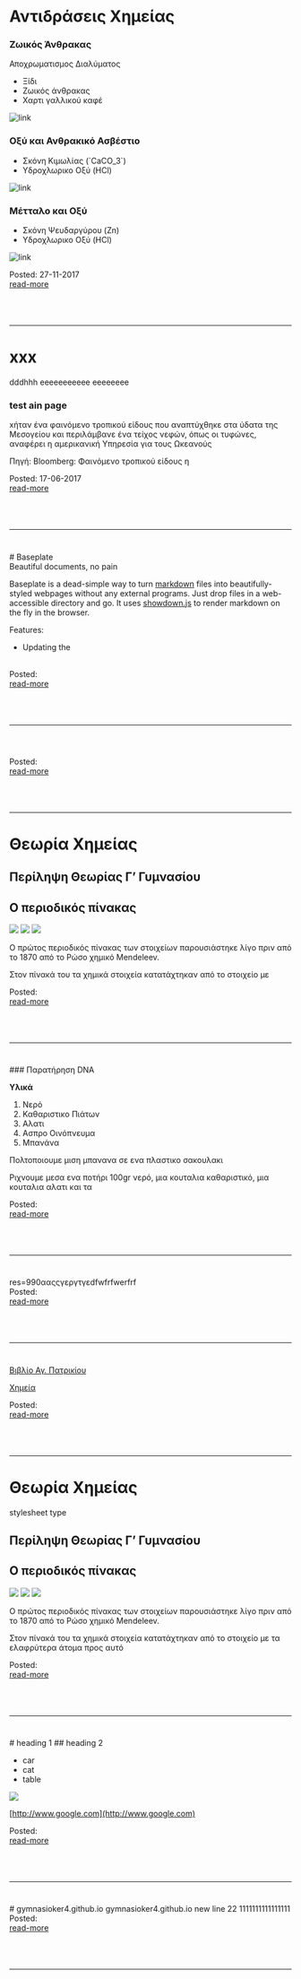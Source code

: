 
<h1>Αντιδράσεις Χημείας</h1>

### Ζωικός Άνθρακας
Αποχρωματισμος Διαλύματος 

* Ξίδι
* Ζωικός άνθρακας
* Χαρτι γαλλικού καφέ

![link](/hugo/admin/img/zoikos.jpg)


### Οξύ και Ανθρακικό Ασβέστιο

* Σκόνη Κιμωλίας (\`CaCO_3\`)
* Υδροχλωρικο Οξύ (HCl)

![link](/hugo/admin/img/kimolia.jpg)

### Μέτταλο και Οξύ

* Σκόνη Ψευδαργύρου (Zn)
* Υδροχλωρικο Οξύ (HCl)

![link](/hugo/admin/img/apliantika3.jpg)
<br>
<div class='readmore'>
Posted: 27-11-2017
<br><a class="readmorelink" href="../gymnasioker4.github.io-master/ain/reactions-che.md">read-more</a><br>
<br><br><br>
</div>
<hr>

<h1>xxx</h1>
dddhhh   
eeeeeeeeeee   
eeeeeeee


### test ain page

xήταν ένα φαινόμενο τροπικού είδους που αναπτύχθηκε στα ύδατα της Μεσογείου και περιλάμβανε ένα τείχος νεφών, όπως οι τυφώνες, αναφέρει η αμερικανική Υπηρεσία για τους Ωκεανούς

Πηγή: Bloomberg: Φαινόμενο τροπικού είδους η
<br>
<div class='readmore'>
Posted: 17-06-2017
<br><a class="readmorelink" href="../gymnasioker4.github.io-master/ain/x.md">read-more</a><br>
<br><br><br>
</div>
<hr>

<h1></h1>
# Baseplate

<div class="meta subtitle">
Beautiful documents, no pain
</div>

Baseplate is a dead-simple way to turn
[markdown](http://daringfireball.net/projects/markdown/) files into
beautifully-styled webpages without any external programs. Just drop files in a
web-accessible directory and go. It uses
[showdown.js](https://github.com/coreyti/showdown) to render markdown on the
fly in the browser.

Features:

* Updating the
<br>
<div class='readmore'>
Posted: 
<br><a class="readmorelink" href="../gymnasioker4.github.io-master/lessons/baseplate/README.md">read-more</a><br>
<br><br><br>
</div>
<hr>

<h1></h1>

<br>
<div class='readmore'>
Posted: 
<br><a class="readmorelink" href="../gymnasioker4.github.io-master/images2/readme.md">read-more</a><br>
<br><br><br>
</div>
<hr>

<h1>Θεωρία Χημείας</h1>

<link rel=stylesheet type=text/css href='xblog.css'><meta http-equiv='Content-Type' content='text/html; charset=UTF-8'>

## Περίληψη Θεωρίας Γ’ Γυμνασίου

## O περιοδικός πίνακας

![](/hugo/admin/images/periodikos.jpg)
![](/hugo/admin/images/periodikos2.jpg)
![](/hugo/admin/images/periodikos3.jpg)

Ο πρώτος περιοδικός πίνακας των στοιχείων παρουσιάστηκε λίγο πριν από το 1870 από το Ρώσο χημικό Mendeleev.

Στον πίνακά του τα χημικά στοιχεία κατατάχτηκαν από το στοιχείο με
<br>
<div class='readmore'>
Posted: 
<br><a class="readmorelink" href="../gymnasioker4.github.io-master/eleni/cheG.md">read-more</a><br>
<br><br><br>
</div>
<hr>

<h1></h1>
### Παρατήρηση DNA

**Υλικά**  
1. Νερό  
2. Καθαριστικο Πιάτων  
3. Αλατι  
4. Ασπρο Οινόπνευμα  
5. Μπανάνα

Πολτοποιουμε μιση μπανανα σε ενα πλαστικο σακουλακι

Ριχνουμε μεσα ενα ποτήρι 100gr  νερό, μια κουταλια καθαριστικό, μια κουταλια αλατι και τα
<br>
<div class='readmore'>
Posted: 
<br><a class="readmorelink" href="../gymnasioker4.github.io-master/ain/πειραματαβιολογιας.md">read-more</a><br>
<br><br><br>
</div>
<hr>

<h1></h1>
res=990ααςςγεργτγεdfwfrfwerfrf
<br>
<div class='readmore'>
Posted: 
<br><a class="readmorelink" href="../gymnasioker4.github.io-master/ain/w.md">read-more</a><br>
<br><br><br>
</div>
<hr>

<h1></h1>


[Βιβλίο Αγ. Πατρικίου](http://www.academia.edu/31990806/SAINTS_OF_BRITAIN_AND_IRELAND.pdf)

[Χημεία](http://molwave.chem.auth.gr/fabchem/?q=node/50)
<br>
<div class='readmore'>
Posted: 
<br><a class="readmorelink" href="../gymnasioker4.github.io-master/ain/links.md">read-more</a><br>
<br><br><br>
</div>
<hr>

<h1>Θεωρία Χημείας</h1>

stylesheet type

## Περίληψη Θεωρίας Γ’ Γυμνασίου

## O περιοδικός πίνακας

![](/hugo/admin/images/periodikos.jpg)
![](/hugo/admin/images/periodikos2.jpg)
![](/hugo/admin/images/periodikos3.jpg)

Ο πρώτος περιοδικός πίνακας των στοιχείων παρουσιάστηκε λίγο πριν από το 1870 από το Ρώσο χημικό Mendeleev.

Στον πίνακά του τα χημικά στοιχεία κατατάχτηκαν από το στοιχείο με τα ελαφρύτερα άτομα προς αυτό
<br>
<div class='readmore'>
Posted: 
<br><a class="readmorelink" href="../gymnasioker4.github.io-master/ain/cheG.md">read-more</a><br>
<br><br><br>
</div>
<hr>

<h1></h1>
# heading 1
## heading 2  

* car
* cat
* table  

![](/hugo/admin/img/metala2.jpg)    

[http://www.google.com](http://www.google.com)
<br>
<div class='readmore'>
Posted: 
<br><a class="readmorelink" href="../gymnasioker4.github.io-master/ain/09-06-2017vffvfeden6666.md">read-more</a><br>
<br><br><br>
</div>
<hr>

<h1></h1>
# gymnasioker4.github.io
gymnasioker4.github.io  
new line 22
1111111111111111
<br>
<div class='readmore'>
Posted: 
<br><a class="readmorelink" href="../gymnasioker4.github.io-master/README.md">read-more</a><br>
<br><br><br>
</div>
<hr>

